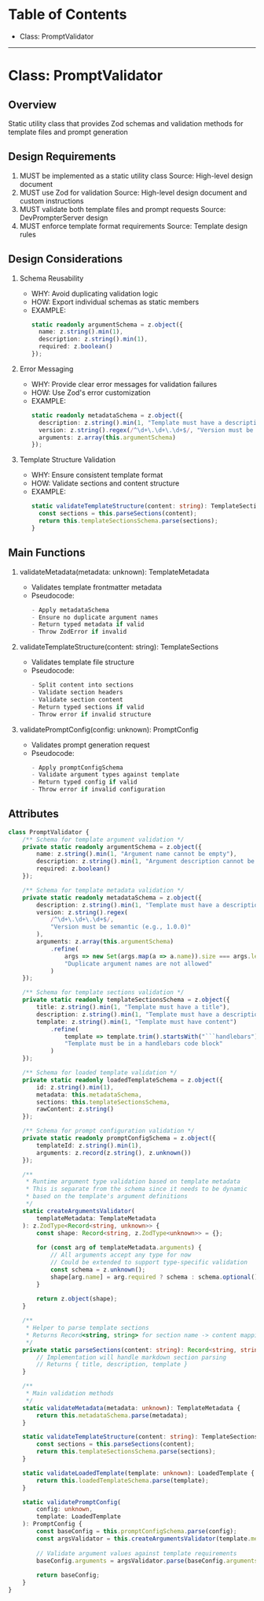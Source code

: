 <!--
Copyright (c) 2024 Martin Bechard <martin.bechard@DevConsult.ca>
This software is licensed under the MIT License.
File: /Users/martinbechard/dev/mcp-dev-prompter/design/PromptValidator.md
This was generated by Claude Sonnet 3.5, with the assistance of my human mentor

Design document for template and prompt validation logic
Validation: Because templates deserve care and attention!
-->

# Table of Contents
- Class: PromptValidator

---
# Class: PromptValidator

## Overview
Static utility class that provides Zod schemas and validation methods for template files and prompt generation

## Design Requirements
1. MUST be implemented as a static utility class
   Source: High-level design document
2. MUST use Zod for validation
   Source: High-level design document and custom instructions
3. MUST validate both template files and prompt requests
   Source: DevPrompterServer design
4. MUST enforce template format requirements
   Source: Template design rules

## Design Considerations
1. Schema Reusability
   - WHY: Avoid duplicating validation logic
   - HOW: Export individual schemas as static members
   - EXAMPLE:
     ```typescript
     static readonly argumentSchema = z.object({
       name: z.string().min(1),
       description: z.string().min(1),
       required: z.boolean()
     });
     ```

2. Error Messaging
   - WHY: Provide clear error messages for validation failures
   - HOW: Use Zod's error customization
   - EXAMPLE:
     ```typescript
     static readonly metadataSchema = z.object({
       description: z.string().min(1, "Template must have a description"),
       version: z.string().regex(/^\d+\.\d+\.\d+$/, "Version must be semantic (e.g., 1.0.0)"),
       arguments: z.array(this.argumentSchema)
     });
     ```

3. Template Structure Validation
   - WHY: Ensure consistent template format
   - HOW: Validate sections and content structure
   - EXAMPLE:
     ```typescript
     static validateTemplateStructure(content: string): TemplateSections {
       const sections = this.parseSections(content);
       return this.templateSectionsSchema.parse(sections);
     }
     ```

## Main Functions

1. validateMetadata(metadata: unknown): TemplateMetadata
   - Validates template frontmatter metadata
   - Pseudocode:
     ```typescript
     - Apply metadataSchema
     - Ensure no duplicate argument names
     - Return typed metadata if valid
     - Throw ZodError if invalid
     ```

2. validateTemplateStructure(content: string): TemplateSections
   - Validates template file structure
   - Pseudocode:
     ```typescript
     - Split content into sections
     - Validate section headers
     - Validate section content
     - Return typed sections if valid
     - Throw error if invalid structure
     ```

3. validatePromptConfig(config: unknown): PromptConfig
   - Validates prompt generation request
   - Pseudocode:
     ```typescript
     - Apply promptConfigSchema
     - Validate argument types against template
     - Return typed config if valid
     - Throw error if invalid configuration
     ```

## Attributes
```typescript
class PromptValidator {
    /** Schema for template argument validation */
    private static readonly argumentSchema = z.object({
        name: z.string().min(1, "Argument name cannot be empty"),
        description: z.string().min(1, "Argument description cannot be empty"),
        required: z.boolean()
    });

    /** Schema for template metadata validation */
    private static readonly metadataSchema = z.object({
        description: z.string().min(1, "Template must have a description"),
        version: z.string().regex(
            /^\d+\.\d+\.\d+$/,
            "Version must be semantic (e.g., 1.0.0)"
        ),
        arguments: z.array(this.argumentSchema)
            .refine(
                args => new Set(args.map(a => a.name)).size === args.length,
                "Duplicate argument names are not allowed"
            )
    });

    /** Schema for template sections validation */
    private static readonly templateSectionsSchema = z.object({
        title: z.string().min(1, "Template must have a title"),
        description: z.string().min(1, "Template must have a description"),
        template: z.string().min(1, "Template must have content")
            .refine(
                template => template.trim().startsWith("```handlebars"),
                "Template must be in a handlebars code block"
            )
    });

    /** Schema for loaded template validation */
    private static readonly loadedTemplateSchema = z.object({
        id: z.string().min(1),
        metadata: this.metadataSchema,
        sections: this.templateSectionsSchema,
        rawContent: z.string()
    });

    /** Schema for prompt configuration validation */
    private static readonly promptConfigSchema = z.object({
        templateId: z.string().min(1),
        arguments: z.record(z.string(), z.unknown())
    });

    /** 
     * Runtime argument type validation based on template metadata
     * This is separate from the schema since it needs to be dynamic
     * based on the template's argument definitions
     */
    static createArgumentsValidator(
        templateMetadata: TemplateMetadata
    ): z.ZodType<Record<string, unknown>> {
        const shape: Record<string, z.ZodType<unknown>> = {};
        
        for (const arg of templateMetadata.arguments) {
            // All arguments accept any type for now
            // Could be extended to support type-specific validation
            const schema = z.unknown();
            shape[arg.name] = arg.required ? schema : schema.optional();
        }
        
        return z.object(shape);
    }

    /**
     * Helper to parse template sections
     * Returns Record<string, string> for section name -> content mapping
     */
    private static parseSections(content: string): Record<string, string> {
        // Implementation will handle markdown section parsing
        // Returns { title, description, template }
    }

    /**
     * Main validation methods
     */
    static validateMetadata(metadata: unknown): TemplateMetadata {
        return this.metadataSchema.parse(metadata);
    }

    static validateTemplateStructure(content: string): TemplateSections {
        const sections = this.parseSections(content);
        return this.templateSectionsSchema.parse(sections);
    }

    static validateLoadedTemplate(template: unknown): LoadedTemplate {
        return this.loadedTemplateSchema.parse(template);
    }

    static validatePromptConfig(
        config: unknown, 
        template: LoadedTemplate
    ): PromptConfig {
        const baseConfig = this.promptConfigSchema.parse(config);
        const argsValidator = this.createArgumentsValidator(template.metadata);
        
        // Validate argument values against template requirements
        baseConfig.arguments = argsValidator.parse(baseConfig.arguments);
        
        return baseConfig;
    }
}
```